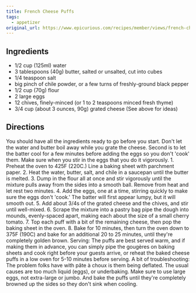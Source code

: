 ```yaml
---
title: French Cheese Puffs
tags:
  - appetizer
original_url: https://www.epicurious.com/recipes/member/views/french-cheese-puffs-50084951
---
```


## Ingredients

* 1/2 cup (125ml) water
* 3 tablespoons (40g) butter, salted or unsalted, cut into cubes
* 1/4 teaspoon salt
* big pinch of chile powder, or a few turns of freshly-ground black pepper
* 1/2 cup (70g) flour
* 2 large eggs
* 12 chives, finely-minced (or 1 to 2 teaspoons minced fresh thyme)
* 3/4 cup (about 3 ounces, 90g) grated cheese (See above for ideas)

## Directions

You should have all the ingredients ready to go before you start. Don't let the water and butter boil away while you grate the cheese. Second is to let the batter cool for a few minutes before adding the eggs so you don't 'cook' them. Make sure when you stir in the eggs that you do it vigorously. 1. Preheat the oven to 425F (220C.) Line a baking sheet with parchment paper. 2. Heat the water, butter, salt, and chile in a saucepan until the butter is melted. 3. Dump in the flour all at once and stir vigorously until the mixture pulls away from the sides into a smooth ball. Remove from heat and let rest two minutes. 4. Add the eggs, one at a time, stirring quickly to make sure the eggs don't 'cook.' The batter will first appear lumpy, but it will smooth out. 5. Add about 3/4s of the grated cheese and the chives, and stir until well-mixed. 6. Scrape the mixture into a pastry bag pipe the dough into mounds, evenly-spaced apart, making each about the size of a small cherry tomato. 7. Top each puff with a bit of the remaining cheese, then pop the baking sheet in the oven. 8. Bake for 10 minutes, then turn the oven down to 375F (190C) and bake for an additional 20 to 25 minutes, until they're completely golden brown. Serving: The puffs are best served warm, and if making them in advance, you can simply pipe the gougères on baking sheets and cook right before your guests arrive, or reheat the baked cheese puffs in a low oven for 5-10 minutes before serving. A bit of troubleshooting: The problem folks have with pâte à choux is them being deflated. The usual causes are too much liquid (eggs), or underbaking. Make sure to use large eggs, not extra-large or jumbo. And bake the puffs until they're completely browned up the sides so they don't sink when cooling.